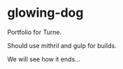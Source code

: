 # glowing-dog

Portfolio for Turne.

Should use mithril and gulp for builds.

We will see how it ends...
